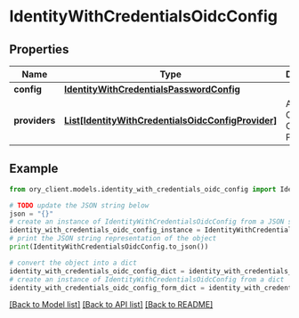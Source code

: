 # IdentityWithCredentialsOidcConfig


## Properties

Name | Type | Description | Notes
------------ | ------------- | ------------- | -------------
**config** | [**IdentityWithCredentialsPasswordConfig**](IdentityWithCredentialsPasswordConfig.md) |  | [optional] 
**providers** | [**List[IdentityWithCredentialsOidcConfigProvider]**](IdentityWithCredentialsOidcConfigProvider.md) | A list of OpenID Connect Providers | [optional] 

## Example

```python
from ory_client.models.identity_with_credentials_oidc_config import IdentityWithCredentialsOidcConfig

# TODO update the JSON string below
json = "{}"
# create an instance of IdentityWithCredentialsOidcConfig from a JSON string
identity_with_credentials_oidc_config_instance = IdentityWithCredentialsOidcConfig.from_json(json)
# print the JSON string representation of the object
print(IdentityWithCredentialsOidcConfig.to_json())

# convert the object into a dict
identity_with_credentials_oidc_config_dict = identity_with_credentials_oidc_config_instance.to_dict()
# create an instance of IdentityWithCredentialsOidcConfig from a dict
identity_with_credentials_oidc_config_form_dict = identity_with_credentials_oidc_config.from_dict(identity_with_credentials_oidc_config_dict)
```
[[Back to Model list]](../README.md#documentation-for-models) [[Back to API list]](../README.md#documentation-for-api-endpoints) [[Back to README]](../README.md)


